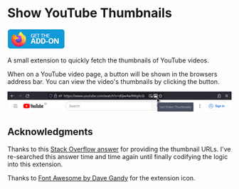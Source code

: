 # Show YouTube Thumbnails

[![Firefox download link](assets/install-firefox.png)](https://addons.mozilla.org/en-US/firefox/addon/show-youtube-thumbnails/)

A small extension to quickly fetch the thumbnails of YouTube videos.

When on a YouTube video page, a button will be shown in the browsers address
bar. You can view the video's thumbnails by clicking the button.

![Screenshot](assets/screenshot.png)

## Acknowledgments

Thanks to this [Stack Overflow answer](https://stackoverflow.com/a/2068371) for
providing the thumbnail URLs. I've re-searched this answer time and time again
until finally codifying the logic into this extension.

Thanks to [Font Awesome by Dave Gandy](http://fontawesome.io) for the extension icon.
